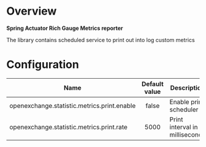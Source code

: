 # Overview

**Spring Actuator Rich Gauge Metrics reporter**

The library contains scheduled service to print out into log custom metrics  

# Configuration

| Name | Default value | Description | 
|---|:---:|---|
| openexchange.statistic.metrics.print.enable |false| Enable print scheduler |
| openexchange.statistic.metrics.print.rate | 5000 | Print interval in milliseconds |

     